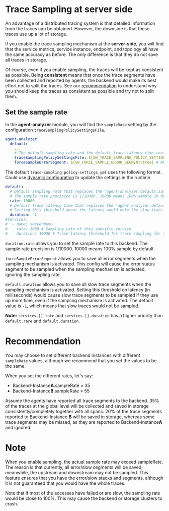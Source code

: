 # Trace Sampling at server side
An advantage of a distributed tracing system is that detailed information from the traces can be obtained. However, the downside is that these traces use up a lot of storage.

If you enable the trace sampling mechanism at the **server-side**, you will find that the service metrics, service instance, endpoint, and topology all have the same accuracy as before. The only difference is that they do not save all traces in storage.

Of course, even if you enable sampling, the traces will be kept as consistent as possible. Being **consistent** means that once the trace
segments have been collected and reported by agents, the backend would make its best effort not to split the traces. See our [recommendation](#recommendation)
to understand why you should keep the traces as consistent as possible and try not to split them.

## Set the sample rate
In the **agent-analyzer** module, you will find the `sampleRate` setting by the configuration `traceSamplingPolicySettingsFile`.

```yaml
agent-analyzer:
  default:
    ...
    # The default sampling rate and the default trace latency time configured by the 'traceSamplingPolicySettingsFile' file.
    traceSamplingPolicySettingsFile: ${SW_TRACE_SAMPLING_POLICY_SETTINGS_FILE:trace-sampling-policy-settings.yml}
    forceSampleErrorSegment: ${SW_FORCE_SAMPLE_ERROR_SEGMENT:true} # When sampling mechanism activated, this config would make the error status segment sampled, ignoring the sampling rate.
```

The default `trace-sampling-policy-settings.yml` uses the following format. Could use [dynamic configuration](dynamic-config.md) to update the settings in the runtime.
```yaml
default:
  # Default sampling rate that replaces the 'agent-analyzer.default.sampleRate'
  # The sample rate precision is 1/10000. 10000 means 100% sample in default.
  rate: 10000
  # Default trace latency time that replaces the 'agent-analyzer.default.slowTraceSegmentThreshold'
  # Setting this threshold about the latency would make the slow trace segments sampled if they cost more time, even the sampling mechanism is activated. The default value is `-1`, which would not sample slow traces. Unit, millisecond.
  duration: -1
#services:
#  - name: serverName
#    rate: 1000 # Sampling rate of this specific service
#    duration: 10000 # Trace latency threshold for trace sampling for this specific service
```

`duration.rate` allows you to set the sample rate to this backend.
The sample rate precision is 1/10000. 10000 means 100% sample by default.

`forceSampleErrorSegment` allows you to save all error segments when the sampling mechanism is activated.
This config will cause the error status segment to be sampled when the sampling mechanism is activated, ignoring the sampling rate.

`default.duration` allows you to save all slow trace segments when the sampling mechanism is activated.
Setting this threshold on latency (in milliseconds) would cause slow trace segments to be sampled if they use up more time, even if the sampling mechanism is activated. The default value is `-1`, which means that slow traces would not be sampled.

**Note:**
`services.[].rate` and `services.[].duration` has a higher priority than `default.rare` and `default.duration`.

# Recommendation
You may choose to set different backend instances with different `sampleRate` values, although we recommend that you set the values to be the same.

When you set the different rates, let's say:
* Backend-Instance**A**.sampleRate = 35
* Backend-Instance**B**.sampleRate = 55

Assume the agents have reported all trace segments to the backend. 35% of the traces at the global level will be collected and saved in storage consistently/completely together with all spans. 20% of the trace segments reported to Backend-Instance **B** will be saved in storage, whereas some trace segments may be missed, as they are reported to Backend-Instance**A** and ignored.

# Note
When you enable sampling, the actual sample rate may exceed sampleRate. The reason is that currently, all error/slow segments will be saved; meanwhile, the upstream and downstream may not be sampled. This feature ensures that you have the error/slow stacks and segments, although it is not guaranteed that you would have the whole traces.

Note that if most of the accesses have failed or are slow, the sampling rate would be close to 100%. This may cause the backend or storage clusters to crash.
